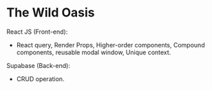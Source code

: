 # The Wild Oasis

React JS (Front-end):
 - React query, Render Props, Higher-order components, Compound components, reusable modal window, Unique context.

Supabase (Back-end):
  - CRUD operation.

